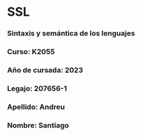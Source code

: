 # SSL
### Sintaxis y semántica de los lenguajes
### Curso: K2055
### Año de cursada: 2023
### Legajo: 207656-1
### Apellido: Andreu
### Nombre: Santiago
